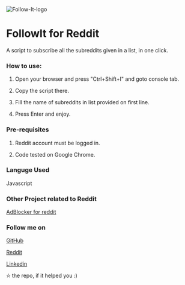 ![Follow-It-logo](https://user-images.githubusercontent.com/34307370/98824702-9c6cd700-2459-11eb-81ba-491afad8110e.png)

# FollowIt for Reddit
A script to subscribe all the subreddits given in a list, in one click.

### How to use:
1) Open your browser and press "Ctrl+Shift+I" and goto console tab.

2) Copy the script there.

3) Fill the name of subreddits in list provided on first line.

4) Press Enter and enjoy.


### Pre-requisites
1) Reddit account must be logged in.

2) Code tested on Google Chrome.


### Languge Used
Javascript

### Other Project related to Reddit
[AdBlocker for reddit](https://github.com/royaleagle73/ad-free-reddit)

### Follow me on
[GitHub](https://Github.com/Royaleagle73)

[Reddit](https://reddit.com/u/royaleagle73)

[Linkedin](https://www.linkedin.com/in/deepakchauhan878)

⛥ the repo, if it helped you :)

